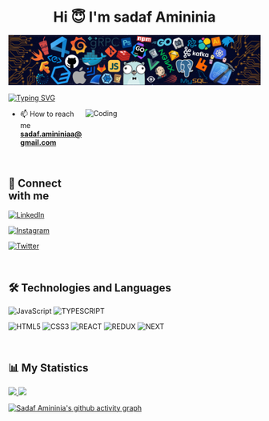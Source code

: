 <h1 align="center">Hi 😇  I'm sadaf Amininia</h1>

![Github Banner](https://github.com/sepehr-dh99/sepehr-dh99/blob/master/assets/banner.png)

[![Typing SVG](https://readme-typing-svg.herokuapp.com?size=19&color=0F9DAE&background=FF2C0000&multiline=true&lines=Frontend+Developer)](https://git.io/typing-svg)
<!-- <p><img align="right" src="https://camo.githubusercontent.com/c8603029e1d7baade74d71c1823bdcdbaa61f08c2bf062a483e02e0f4ace034c/68747470733a2f2f692e67697068792e636f6d2f5254684e30684f5332474f344d2e676966" alt="sadaf amininia" /></p>
<p>
  <img align="right" src="https://camo.githubusercontent.com/1a7e76c236c9fdf44d411106849a7e195825df02abfed1c7ee3f699732023293/68747470733a2f2f63646e2e6472696262626c652e636f6d2f75736572732f323334333435392f73637265656e73686f74732f31343339333730392f6d656469612f31663736623338626665653662313238326366386131656332623737336639632e676966" alt="sadaf"/>
  </p> -->
  <p>  <img align="right" alt="Coding" height="249" width="350" src="https://cdn.dribbble.com/users/2343459/screenshots/14393709/media/1f76b38bfee6b1282cf8a1ec2b773f9c.gif" alt="sadafa mininia" >
  </p>




- 📫 How to reach me **sadaf.amininiaa@gmail.com**

<!-- - ⚡ Fun fact :- music and code are the reasons to live. -->

<br>

## 📠 Connect with me

<p align="left">
  <a href="https://www.linkedin.com/in/sadafamininia/" target="blank">

![LinkedIn](https://img.shields.io/badge/LinkedIn-0077B5?style=for-the-badge&logo=linkedin&logoColor=white)
</a>
<a href="https://www.instagram.com/girl._.codee/" target="blank">

![Instagram](https://img.shields.io/badge/Instagram-E4405F?style=for-the-badge&logo=instagram&logoColor=white)
</a>
<a href="https://twitter.com/sadafamininiia" target="blank">

![Twitter](https://img.shields.io/badge/Twitter-1DA1F2?style=for-the-badge&logo=twitter&logoColor=white)
</a>


</p>

<br>

## 🛠 Technologies and Languages

<p align="left">

![JavaScript](https://img.shields.io/badge/JavaScript-323330?style=for-the-badge&logo=javascript&logoColor=F7DF1E)
![TYPESCRIPT](https://img.shields.io/badge/TypeScript-007ACC?style=for-the-badge&logo=typescript&logoColor=white)
<!-- ![Python](https://img.shields.io/badge/Python-FFD43B?style=for-the-badge&logo=python&logoColor=blue) -->
![HTML5](https://img.shields.io/badge/HTML5-E34F26?style=for-the-badge&logo=html5&logoColor=white)
![CSS3](https://img.shields.io/badge/CSS3-1572B6?style=for-the-badge&logo=css3&logoColor=white)
![REACT](https://img.shields.io/badge/React-20232A?style=for-the-badge&logo=react&logoColor=61DAFB)
![REDUX](https://img.shields.io/badge/Redux-593D88?style=for-the-badge&logo=redux&logoColor=white)
![NEXT](https://img.shields.io/badge/next.js-000000?style=for-the-badge&logo=nextdotjs&logoColor=white)

</p>

<br>

## 📊 My Statistics

<p align="left">
  <a href="https://abhigyantrips.dev/">
  <img width="49.5%" src="https://github-readme-stats.vercel.app/api?username=sadafamininia99&show_icons=true&theme=ayu-mirage&hide_border=true" />
    <img width="49.5%" src="https://github-readme-streak-stats.herokuapp.com/?user=sadafamininia99&theme=ayu-mirage&hide_border=true" />
  </a>
</p>

[![Sadaf Amininia's github activity graph](https://activity-graph.herokuapp.com/graph?username=sadafamininia99&theme=react-dark	)](https://github.com/sadafamininia99/github-readme-activity-graph)
